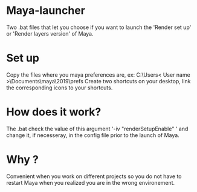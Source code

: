# Maya-launcher
Two .bat files that let you choose if you want to launch the 'Render set up' or 'Render layers version' of Maya.

# Set up
Copy the files where you maya preferences are, ex: C:\Users\< User name >\Documents\maya\2019\prefs 
Create two shortcuts on your desktop, link the corresponding icons to your shortcuts.

# How does it work?
The .bat check the value of this argument  '-iv "renderSetupEnable" ' and change it, if necesseray, in the config file prior to the launch of Maya. 

# Why ?
Convenient when you work on different projects so you do not have to restart Maya when you realized you are in the wrong environement.
